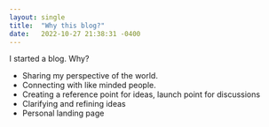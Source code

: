```yaml
---
layout: single
title:  "Why this blog?"
date:   2022-10-27 21:38:31 -0400
---
```


I started a blog. Why?

- Sharing my perspective of the world.
- Connecting with like minded people. 
- Creating a reference point for ideas, launch point for discussions
- Clarifying and refining ideas
- Personal landing page